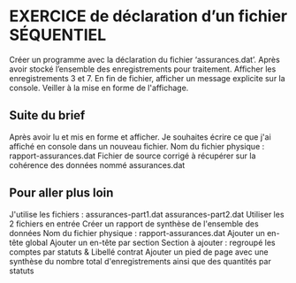 # EXERCICE de déclaration d’un fichier SÉQUENTIEL

Créer un programme avec la déclaration du fichier ‘assurances.dat’.
Après avoir stocké l’ensemble des enregistrements pour traitement.
Afficher les enregistrements 3 et 7.
En fin de fichier, afficher un message explicite sur la console.
Veiller à la mise en forme de l'affichage.


## Suite du brief
Après avoir lu et mis en forme et afficher.
Je souhaites écrire ce que j'ai affiché en console dans un nouveau fichier.
Nom du fichier physique : rapport-assurances.dat
Fichier de source corrigé à récupérer sur la cohérence des données nommé assurances.dat


## Pour aller plus loin
J'utilise les fichiers : assurances-part1.dat assurances-part2.dat
Utiliser les 2 fichiers en entrée
Créer un rapport de synthèse de l'ensemble des données
Nom du fichier physique : rapport-assurances.dat
Ajouter un en-tête global
Ajouter un en-tête par section
Section à ajouter : regroupé les comptes par statuts & Libellé contrat
Ajouter un pied de page avec une synthèse du nombre total d'enregistrements ainsi que des quantités par statuts
